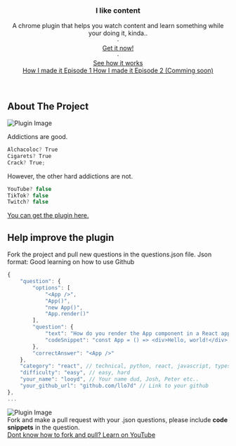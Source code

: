 <div align="center">
  <h3 align="center">I like content</h3>

  <p align="center">
    A chrome plugin that helps you watch content and learn something while your doing it, kinda..
    <br />
        ·
    <br />
    <a href="https://chromewebstore.google.com/detail/i-like-content/mlgeihihfpkikbmnpagmmjlnbmgjacom?hl=en-GB&authuser=1">Get it now!</a>
    <br />
      ·
    <br />
    <a href="https://youtu.be/HxFhqbqVTyE"> See how it works </a>
    <br />
    <a href="https://youtu.be/OJVOkqCfaKw">How I made it Episode 1 </a>
    <a href="https://youtu.be/OJVOkqCfaKw">How I made it Episode 2 (Comming soon)</a>
  </p>
</div>

</br>

<!-- ABOUT THE PROJECT -->
## About The Project
![Plugin Image](screenshot1.png)

Addictions are good. 

  ```javascript
  Alchacoloc? True
  Cigarets? True
  Crack? True;
  ```

However, the other hard addictions are not.

  ```javascript
  YouTube? false
  TikTok? false
  Twitch? false
  ```

   <a href="https://chromewebstore.google.com/detail/i-like-content/mlgeihihfpkikbmnpagmmjlnbmgjacom?hl=en-GB&authuser=1">You can get the plugin here.</a>

<!-- GETTING STARTED -->
## Help improve the plugin
Fork the project and pull new questions in the questions.json file. Json format: Good learning on how to use Github

```javascript
{
    "question": {
        "options": [
            "<App />",
            "App()",
            "new App()",
            "App.render()"
        ],
        "question": {
            "text": "How do you render the App component in a React application?",
            "codeSnippet": "const App = () => <div>Hello, world!</div>;"
        },
        "correctAnswer": "<App />"
    },
    "category": "react", // technical, python, react, javascript, typescript
    "difficulty": "easy", // easy, hard
    "your_name": "looyd", // Your name dud, Josh, Peter etc..
    "your_github_url": "github.com/llo7d" // Link to your github
},
...
```

![Plugin Image](screenshot2.png)
</br>
Fork and make a pull request with your .json questions, please include **code snippets** in the question.
</br>
[Dont know how to fork and pull? Learn on YouTube](https://www.youtube.com/results?search_query=fork+and+make+pull+request+github) 
</br>





